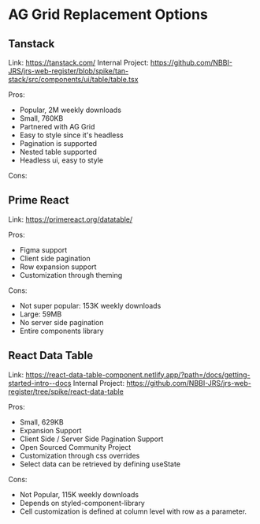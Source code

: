 # AG Grid Replacement Options

## Tanstack
Link: https://tanstack.com/
Internal Project: https://github.com/NBBI-JRS/jrs-web-register/blob/spike/tan-stack/src/components/ui/table/table.tsx

Pros:
- Popular, 2M weekly downloads
- Small, 760KB
- Partnered with AG Grid
- Easy to style since it's headless
- Pagination is supported
- Nested table supported
- Headless ui, easy to style

Cons:


## Prime React
Link: https://primereact.org/datatable/

Pros:
- Figma support
- Client side pagination
- Row expansion support
- Customization through theming

Cons:
- Not super popular: 153K weekly downloads
- Large: 59MB
- No server side pagination
- Entire components library

## React Data Table
Link: https://react-data-table-component.netlify.app/?path=/docs/getting-started-intro--docs
Internal Project: https://github.com/NBBI-JRS/jrs-web-register/tree/spike/react-data-table

Pros:
- Small, 629KB
- Expansion Support
- Client Side / Server Side Pagination Support
- Open Sourced Community Project
- Customization through css overrides
- Select data can be retrieved by defining useState

Cons:
- Not Popular, 115K weekly downloads
- Depends on styled-component-library
- Cell customization is defined at column level with row as a parameter.

